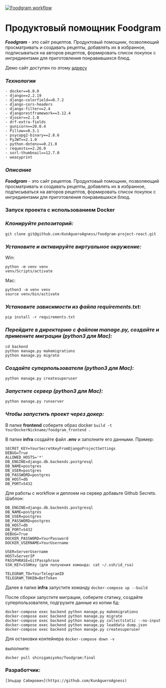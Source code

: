 [![Foodgram workflow](https://github.com/KunAgueroAgness/foodgram-project-react/actions/workflows/foodgram_workflows.yml/badge.svg)](https://github.com/KunAgueroAgness/foodgram-project-react/actions/workflows/foodgram_workflows.yml)

# Продуктовый помощник Foodgram

***Foodgram*** - это сайт рецептов. Продуктовый помощник, позволяющий просматривать и создавать рецепты, добавлять их в
избранное, подписываться на авторов рецептов, формировать список покупок с ингредиентами для приготовления понравившихся
блюд.

Демо сайт доступен по этому [адресу](http://130.193.40.240/recipes)

### _Технологии_

```
- docker==6.0.0
- django==2.2.19
- django-colorfield==0.7.2
- django-cors-headers
- django-filter==2.4
- djangorestframework==3.12.4
- djoser==2.1.0
- drf-extra-fields
- gunicorn==20.0.4
- Pillow==8.3.1
- psycopg2-binary==2.8.6
- PyJWT==2.1.0
- python-dotenv==0.21.0
- requests==2.26.0
- sorl-thumbnail==12.7.0
- weasyprint
```

### _Описание_
***Foodgram*** - это сайт рецептов. Продуктовый помощник, позволяющий просматривать и создавать рецепты, добавлять их в
избранное, подписываться на авторов рецептов, формировать список покупок с ингредиентами для приготовления понравившихся
блюд.

### Запуск проекта с использованием Docker


### *Клонируйте репозиторий:*
```
git clone git@github.com:KunAgueroAgness/foodgram-project-react.git
```

### *Установите и активируйте виртуальное окружение:*
Win:
```
python -m venv venv
venv/Scripts/activate
```

Mac:
```
python3 -m venv venv
source venv/bin/activate
```

### *Установите зависимости из файла requirements.txt:*
```
pip install -r requirements.txt
```

### *Перейдите в директорию с файлом manage.py, создайте и примените миграции (python3 для Mac):*
```
cd backend
python manage.py makemigrations
python manage.py migrate
```

### *Создайте суперпользователя (python3 для Mac):*
```
python manage.py createsuperuser
```

### *Запустите сервер (python3 для Mac):*
```
python manage.py runserver
```

### *Чтобы запустить проект через докер:*
В папке **frontend** соберите образ docker `build -t YourDockerNickname/foodgram_frontend .`

В папке **infra** создайте файл **.env** и заполните его данными. Пример:
```
SECRET_KEY=YourSecretKeyFromDjangoProjectSettings
DEBUG=True
ALLOWED_HOSTS='*'
DB_ENGINE=django.db.backends.postgresql
DB_NAME=postgres
DB_USER=postgres
DB_PASSWORD=postgres
DB_HOST=db
DB_PORT=5432
```
Для работы с workflow и деплоем на сервер добавьте Github Secrets. Шаблон:
```
DB_ENGINE=django.db.backends.postgresql
DB_NAME=postgres
DB_USER=postgres
DB_PASSWORD=postgres
DB_HOST=db
DB_PORT=5432
DEBUG=True
DOCKER_PASSWORD=YourPassword
DOCKER_USERNAME=YourUsername

USER=ServerUsername
HOST=ServerIP
PASSPHRASE=GitPassphrase
SSH_KEY=SSHKey (для получения команда: cat ~/.ssh/id_rsa)

TELEGRAM_TO=YourTelegramID
TELEGRAM_TOKEN=BotToken
```
Далее в папке **infra** запустите команду `docker-compose up --build`

После сборки запустите миграции, соберите статику, создайте суперпользователя, подгрузите данные из копии бд:
```
docker-compose exec backend python manage.py makemigrations
docker-compose exec backend python manage.py migrate
docker-compose exec backend python manage.py collectstatic --no-input
docker-compose exec backend python manage.py loaddata dump.json
docker-compose exec backend python manage.py createsuperuser
```
Для остановки контейнера `docker-compose down -v`
</details>выполните:

   `docker pull shinigamiyoko/foodgram:final`

### Разработчик:
```
[Эльдар Сабирович](https://github.com/KunAgueroAgness)
```

